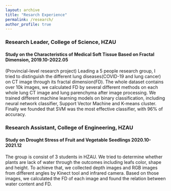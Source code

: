 ```yaml
---
layout: archive
title: "Resarch Experience"
permalink: /research/
author_profile: true
---
```


### Research Leader, College of Science, HZAU
#### Study on the Characteristics of Medical Soft Tissue Based on Fractal Dimension, 2019.10-2022.05
(Provincial-level research project)
Leading a 5 people research group, I tried to distinguish the different lung diseases(COVID-19 and lung cancer) on CT image through its fractal dimension(FD). The whole dataset contains over 10k images, we calculated FD by several different methods on each whole lung CT image and lung parenchyma after image processing. We trained different machine learning models on binary classification, including neural network classifier, Support Vector Machine and K-means cluster. Finally we founded that SVM was the most effective classifier, with 96% of accuracy.


### Research Assistant, College of Engineering, HZAU
#### Study on Drought Stress of Fruit and Vegetable Seedlings 2020.10-2021.12
The group is consist of 3 students in HZAU. We tried to determine whether plants are lack of water through the outcomes including leafs
color, shape and height. To achieve that, we collected depth images and RGB images from different angles by Kinect tool and infrared camera. Based on those images, we calculated the FD of each image and found the relation between water content and FD.
